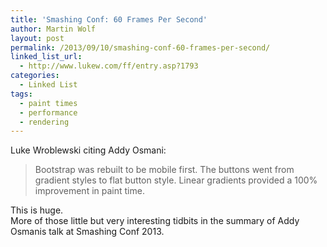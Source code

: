 ```yaml
---
title: 'Smashing Conf: 60 Frames Per Second'
author: Martin Wolf
layout: post
permalink: /2013/09/10/smashing-conf-60-frames-per-second/
linked_list_url:
  - http://www.lukew.com/ff/entry.asp?1793
categories:
  - Linked List
tags:
  - paint times
  - performance
  - rendering
---
```

<p class="linked-list-quote-author">
  Luke Wroblewski citing Addy Osmani:
</p>

> Bootstrap was rebuilt to be mobile first. The buttons went from gradient styles to flat button style. Linear gradients provided a 100% improvement in paint time.

This is huge.  
More of those little but very interesting tidbits in the summary of Addy Osmanis talk at Smashing Conf 2013.